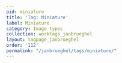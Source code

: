 ```yaml
---
pid: miniature
title: 'Tag: Miniature'
label: Miniature
category: Image types
collection: worktags_janbrueghel
layout: tagpage_janbrueghel
order: '112'
permalink: "/janbrueghel/tags/miniature/"
---
```

